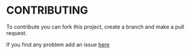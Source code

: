 # CONTRIBUTING
To contribute you can fork this project, create a branch and make a pull request.

If you find any problem add an issue [here](https://github.com/dtfialho/my-website/issues)
